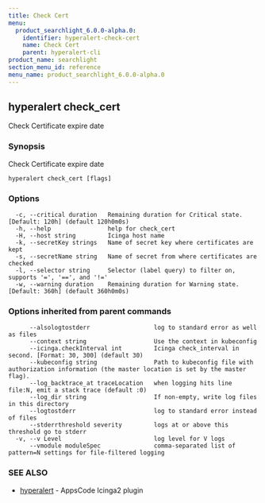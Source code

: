 ```yaml
---
title: Check Cert
menu:
  product_searchlight_6.0.0-alpha.0:
    identifier: hyperalert-check-cert
    name: Check Cert
    parent: hyperalert-cli
product_name: searchlight
section_menu_id: reference
menu_name: product_searchlight_6.0.0-alpha.0
---
```

## hyperalert check_cert

Check Certificate expire date

### Synopsis

Check Certificate expire date

```
hyperalert check_cert [flags]
```

### Options

```
  -c, --critical duration   Remaining duration for Critical state. [Default: 120h] (default 120h0m0s)
  -h, --help                help for check_cert
  -H, --host string         Icinga host name
  -k, --secretKey strings   Name of secret key where certificates are kept
  -s, --secretName string   Name of secret from where certificates are checked
  -l, --selector string     Selector (label query) to filter on, supports '=', '==', and '!='
  -w, --warning duration    Remaining duration for Warning state. [Default: 360h] (default 360h0m0s)
```

### Options inherited from parent commands

```
      --alsologtostderr                  log to standard error as well as files
      --context string                   Use the context in kubeconfig
      --icinga.checkInterval int         Icinga check_interval in second. [Format: 30, 300] (default 30)
      --kubeconfig string                Path to kubeconfig file with authorization information (the master location is set by the master flag).
      --log_backtrace_at traceLocation   when logging hits line file:N, emit a stack trace (default :0)
      --log_dir string                   If non-empty, write log files in this directory
      --logtostderr                      log to standard error instead of files
      --stderrthreshold severity         logs at or above this threshold go to stderr
  -v, --v Level                          log level for V logs
      --vmodule moduleSpec               comma-separated list of pattern=N settings for file-filtered logging
```

### SEE ALSO

* [hyperalert](/docs/reference/hyperalert/hyperalert.md)	 - AppsCode Icinga2 plugin


